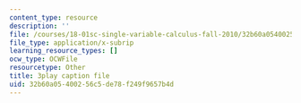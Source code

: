 ```yaml
---
content_type: resource
description: ''
file: /courses/18-01sc-single-variable-calculus-fall-2010/32b60a05400256c5de78f249f9657b4d_eRCN3daFCmU.srt
file_type: application/x-subrip
learning_resource_types: []
ocw_type: OCWFile
resourcetype: Other
title: 3play caption file
uid: 32b60a05-4002-56c5-de78-f249f9657b4d
---
```

